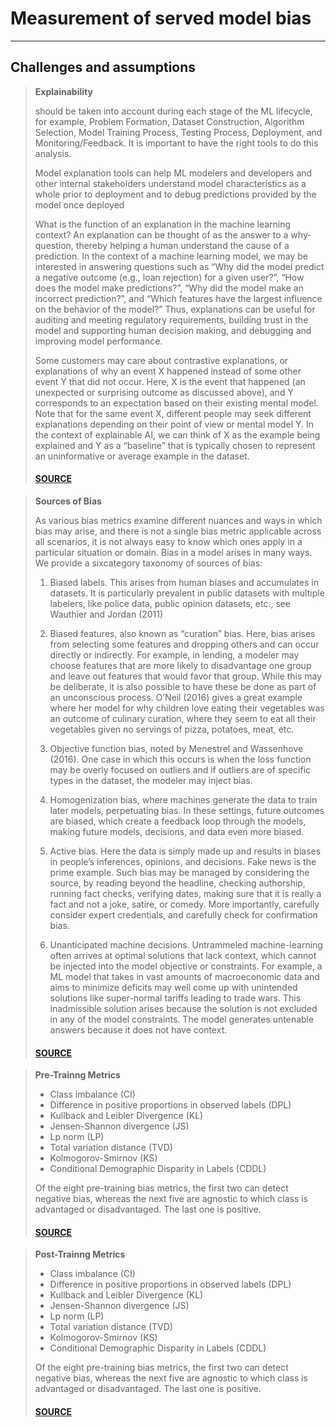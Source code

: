 # Measurement of served model bias

---


## Challenges and assumptions

> **Explainability**
> 
> should be taken into account during each stage of the ML lifecycle,
> for example, Problem Formation, Dataset Construction, Algorithm Selection,
> Model Training Process, Testing Process, Deployment, and Monitoring/Feedback.
> It is important to have the right tools to do this analysis.
> 
> Model explanation tools can help ML modelers and developers and other internal
stakeholders understand model characteristics as a whole prior to deployment
> and to debug predictions provided by the model once deployed
> 
> What is the function of an explanation in the machine learning context?
> An explanation can be thought of as the
answer to a why-question, thereby helping a human understand the cause of a prediction.
> In the context of a machine
learning model, we may be interested in answering questions such as
> “Why did the model predict a negative outcome
(e.g., loan rejection) for a given user?”, “How does the model make predictions?”,
> “Why did the model make an
incorrect prediction?”, and “Which features have the largest influence on the behavior of the model?”
> Thus, explanations can be useful for auditing and meeting regulatory requirements,
> building trust in the model and supporting human decision making, and debugging and improving model performance.
> 
> Some customers may care about contrastive explanations, or explanations of why an event X happened
> instead of some other event Y that did not occur. Here, X is the event that happened
> (an unexpected or surprising outcome as discussed above), and Y corresponds to an expectation
> based on their existing mental model. Note that for the same event X,
> different people may seek different explanations depending on their point of view or mental model Y.
> In the context of explainable AI, we can think of X as the example being explained and Y as a “baseline”
> that is typically chosen to represent an uninformative or average example in the dataset.
> #### [SOURCE](https://pages.awscloud.com/rs/112-TZM-766/images/Amazon.AI.Fairness.and.Explainability.Whitepaper.pdf)


> **Sources of Bias**
>
> As various bias metrics examine different nuances and ways in which bias may arise,
> and there is not a single bias metric applicable across all scenarios,
> it is not always easy to know which ones apply in a particular situation or domain.
> Bias in a model arises in many ways. We provide a sixcategory taxonomy of sources of bias:
> 
> 
> 1. Biased labels. This arises from human biases and accumulates in datasets. 
> It is particularly prevalent in public datasets with multiple labelers, like police data,
> public opinion datasets, etc., see Wauthier and Jordan (2011)
> 
> 
> 2. Biased features, also known as “curation” bias. Here, bias arises from selecting some features and dropping 
> others and can occur directly or indirectly. For example, in lending,
> a modeler may choose features that are more likely to disadvantage one group and leave out features
> that would favor that group. While this may be deliberate,
> it is also possible to have these be done as part of an unconscious process.
> O’Neil (2016) gives a great example where her model for why children love eating their vegetables
> was an outcome of culinary curation, where they seem to eat all their vegetables
> given no servings of pizza, potatoes, meat, etc.
> 
> 
> 3. Objective function bias, noted by Menestrel and Wassenhove (2016).
> One case in which this occurs is when the loss function may be overly focused on outliers
> and if outliers are of specific types in the dataset, the modeler may inject bias.
> 
> 
> 4. Homogenization bias, where machines generate the data to train later models, perpetuating bias.
> In these settings, future outcomes are biased, which create a feedback loop through the models,
> making future models, decisions, and data even more biased.
> 
> 
> 5. Active bias. Here the data is simply made up and results  in biases in people’s inferences,
> opinions, and decisions. Fake news is the prime example. Such bias may be managed by considering the source,
> by reading beyond the headline, checking authorship, running fact checks, verifying dates,
> making sure that it is really a fact and not a joke, satire, or comedy.
> More importantly, carefully consider expert credentials, and carefully check for confirmation bias.
> 
> 
>  6. Unanticipated machine decisions. Untrammeled machine-learning often arrives at optimal solutions
> that lack context, which cannot be injected into the model objective or constraints.
> For example, a ML model that takes in vast amounts of macroeconomic data and aims to minimize
> deficits may well come up with unintended solutions like super-normal tariffs leading to trade wars.
> This inadmissible solution arises because the solution is  not excluded in any of the model constraints.
> The model generates untenable answers because it does not have context.
> #### [SOURCE](https://pages.awscloud.com/rs/112-TZM-766/images/Fairness.Measures.for.Machine.Learning.in.Finance.pdf)


> **Pre-Trainng Metrics**
> 
> * Class imbalance (CI)
> * Difference in positive proportions in observed labels (DPL)
> * Kullback and Leibler Divergence (KL)
> * Jensen-Shannon divergence (JS)
> * Lp norm (LP)
> * Total variation distance (TVD)
> * Kolmogorov-Smirnov (KS)
> * Conditional Demographic Disparity in Labels (CDDL)
> 
> Of the eight pre-training bias metrics, the first two
can detect negative bias, whereas the next five are agnostic
to which class is advantaged or disadvantaged. The last one
is positive.
> #### [SOURCE](https://pages.awscloud.com/rs/112-TZM-766/images/Fairness.Measures.for.Machine.Learning.in.Finance.pdf)


> **Post-Trainng Metrics**
>
> * Class imbalance (CI)
> * Difference in positive proportions in observed labels (DPL)
> * Kullback and Leibler Divergence (KL)
> * Jensen-Shannon divergence (JS)
> * Lp norm (LP)
> * Total variation distance (TVD)
> * Kolmogorov-Smirnov (KS)
> * Conditional Demographic Disparity in Labels (CDDL)
>
> Of the eight pre-training bias metrics, the first two
can detect negative bias, whereas the next five are agnostic
to which class is advantaged or disadvantaged. The last one
is positive.
> #### [SOURCE](https://pages.awscloud.com/rs/112-TZM-766/images/Fairness.Measures.for.Machine.Learning.in.Finance.pdf)
